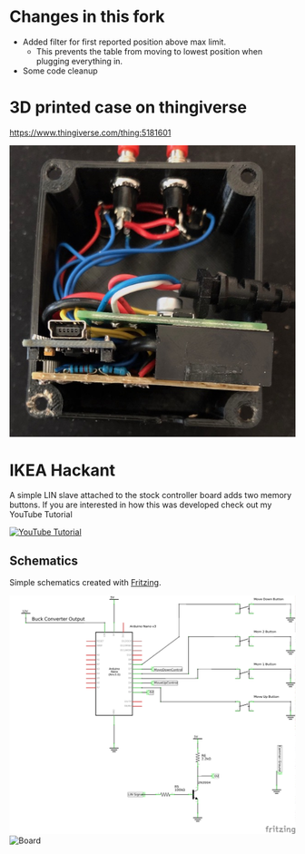 # Changes in this fork
- Added filter for first reported position above max limit. 
  - This prevents the table from moving to lowest position when plugging everything in.
- Some code cleanup

# 3D printed case on thingiverse
https://www.thingiverse.com/thing:5181601

![Case3](Case3.jpeg)

# IKEA Hackant

A simple LIN slave attached to the stock controller board adds two memory buttons.
If you are interested in how this was developed check out my YouTube Tutorial

[![YouTube Tutorial](http://img.youtube.com/vi/AB75AxprXqQ/0.jpg)](https://www.youtube.com/watch?v=AB75AxprXqQ "IKEA Bekant Table Hacking")

## Schematics

Simple schematics created with [Fritzing](http://fritzing.org/home/ "Fritzing").

![Schematics](Schematics_schem.png)
![Board](Board.png)

